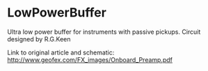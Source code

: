 # LowPowerBuffer
Ultra low power buffer for instruments with passive pickups. Circuit designed by R.G.Keen

Link to original article and schematic:
http://www.geofex.com/FX_images/Onboard_Preamp.pdf
